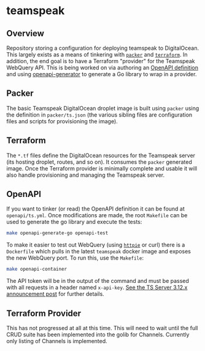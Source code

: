 # teamspeak

## Overview

Repository storing a configuration for deploying teamspeak to DigitalOcean. This largely exists as a means of tinkering with [`packer`](https://www.packer.io/) and [`terraform`](https://www.terraform.io/). In addition, the end goal is to have a Terraform "provider" for the Teamspeak WebQuery API. This is being worked on via authoring an [OpenAPI definition](https://swagger.io/docs/specification/) and using [openapi-generator](https://github.com/OpenAPITools/openapi-generator) to generate a Go library to wrap in a provider.

## Packer

The basic Teamspeak DigitalOcean droplet image is built using `packer` using the definition in `packer/ts.json` (the various sibling files are
configuration files and scripts for provisioning the image).

## Terraform

The `*.tf` files define the DigitalOcean resources for the Teamspeak server (its hosting droplet, routes, and so on). It consumes the `packer` generated image. Once the Terraform provider is minimally complete and usable it will also handle provisioning and managing the Teamspeak server.

## OpenAPI

If you want to tinker (or read) the OpenAPI definition it can be found at `openapi/ts.yml`. Once modifications are made, the root `Makefile` can be used to generate the go library and execute the tests:

```bash
make openapi-generate-go openapi-test
```

To make it easier to test out WebQuery (using [`httpie`](https://github.com/jakubroztocil/httpie) or curl) there is a `Dockerfile` which pulls in the latest `teamspeak` docker image and exposes the new WebQuery port. To run this, use the `Makefile`:

```bash
make openapi-container
```

The API token will be in the output of the command and must be passed with all requests in a header named `x-api-key`. [See the TS Server 3.12.x announcement post](https://community.teamspeak.com/t/teamspeak-server-3-12-x/3916) for further details.

## Terraform Provider

This has not progressed at all at this time. This will need to wait until the full CRUD suite has been implemented into the golib for Channels. Currently only listing of Channels is implemented.
